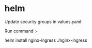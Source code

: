 # helm

Update security groups in values.yaml

Run command :- 

helm install nginx-ingress ./nginx-ingress
